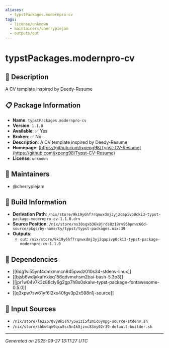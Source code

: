 ```yaml
---
aliases:
  - typstPackages.modernpro-cv
tags:
  - license/unknown
  - maintainers/cherrypiejam
  - outputs/out
---
```


# typstPackages.modernpro-cv

## 📝 Description

A CV template inspired by Deedy-Resume

## 📋 Package Information

- **Name**: `typstPackages.modernpro-cv`
- **Version**: `1.1.0`
- **Available**: ✅ Yes
- **Broken**: ✅ No
- **Description**: A CV template inspired by Deedy-Resume
- **Homepage**: [https://github.com/jxpeng98/Typst-CV-Resume](https://github.com/jxpeng98/Typst-CV-Resume)
- **License**: `unknown`
## 👥 Maintainers

- @cherrypiejam


## 🔧 Build Information

- **Derivation Path**: `/nix/store/9k19y6hf7rqnwxdmj3yj2qapivp0cki3-typst-package-modernpro-cv-1.1.0.drv`
- **Source Position**: `/nix/store/ns30sqxb36k8jrds8z18rv96bpnwc60d-source/pkgs/by-name/ty/typst/typst-packages.nix:39`
- **Outputs**:
  - `out`:  `/nix/store/9k19y6hf7rqnwxdmj3yj2qapivp0cki3-typst-package-modernpro-cv-1.1.0`

## 🔗 Dependencies

- [[6dg1vi55ynf4dmkmmcn945pwdz010s34-stdenv-linux]]
- [[bjsb6wdjykafnkixq156qdvmxhsm2bai-bash-5.3p3]]
- [[jpr1w04v7k3z88cly6g2gp7h8s0skalw-typst-package-fontawesome-0.5.0]]
- [[q3xpw7sw61yf6l2xx40fgv3p2x598n1j-source]]

## 📁 Input Sources

- `/nix/store/l622p70vy8k5sh7y5wizi5f2mic6ynpg-source-stdenv.sh`
- `/nix/store/shkw4qm9qcw5sc5n1k5jznc83ny02r39-default-builder.sh`

---
*Generated on 2025-09-27 13:11:27 UTC*
